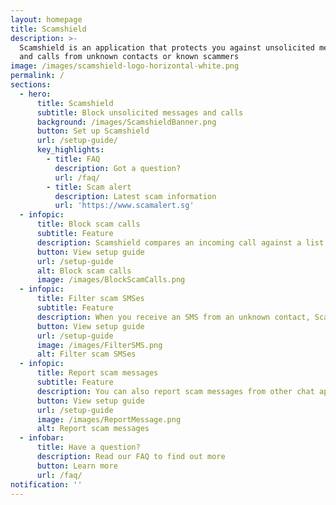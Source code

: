 ```yaml
---
layout: homepage
title: Scamshield
description: >-
  Scamshield is an application that protects you against unsolicited messages
  and calls from unknown contacts or known scammers
image: /images/scamshield-logo-horizontal-white.png
permalink: /
sections:
  - hero:
      title: Scamshield
      subtitle: Block unsolicited messages and calls
      background: /images/ScamshieldBanner.png
      button: Set up Scamshield
      url: /setup-guide/
      key_highlights:
        - title: FAQ
          description: Got a question?
          url: /faq/
        - title: Scam alert
          description: Latest scam information
          url: 'https://www.scamalert.sg'
  - infopic:
      title: Block scam calls
      subtitle: Feature
      description: Scamshield compares an incoming call against a list maintained by the Singapore Police Force to determine if the number has been used for illegal purposes and blocks it.
      button: View setup guide
      url: /setup-guide
      alt: Block scam calls
      image: /images/BlockScamCalls.png
  - infopic:
      title: Filter scam SMSes
      subtitle: Feature
      description: When you receive an SMS from an unknown contact, Scamshield will determine if the SMS is a scam using an on-device algorithm, and filter the messages to a junk SMS folder. Scam SMSes will be sent to NCPC and SPF for collation. This keeps the app updated and will help protect others from such scam calls and messages.
      button: View setup guide
      url: /setup-guide
      image: /images/FilterSMS.png
      alt: Filter scam SMSes
  - infopic:
      title: Report scam messages
      subtitle: Feature
      description: You can also report scam messages from other chat apps such as WhatsApp, Wechat, IMO, Viber, etc. You can forward the messages via Scamshield’s in-app reporting function.
      button: View setup guide
      url: /setup-guide
      image: /images/ReportMessage.png
      alt: Report scam messages
  - infobar:
      title: Have a question?
      description: Read our FAQ to find out more
      button: Learn more
      url: /faq/
notification: ''
---
```

